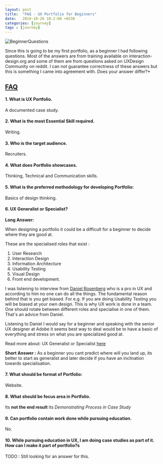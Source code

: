 ```yaml
---
layout: post
title:  "FAQ - UX Portfolio for Beginners"
date:   2019-10-26 10:2:00 +0530
categories: [journey]
tags : [journey]
---
```


![BeginnerQuestions]({{site.baseurl}}/assets/images/beginnerquestions.jpg)

Since this is going to be my first portfolio, as a beginner I had following questions. Most of the answers are from training available on interaction-design.org and some of them are from questions asked on UXDesign Community on reddit. I can not guarantee correctness of these answers but this is something I came into agreement with. Does your answer differ?*

## <u>FAQ</u>

#### 1. What is UX Portfolio.  

A documented case study.

#### 2. What is the most Essential Skill required.

Writing.  

#### 3. Who is the target audience.

Recruiters.

#### 4. What does Portfolio showcases.

Thinking, Technical and Communication skills.

#### 5. What is the preferred methodology for developing Portfolio: 

Basics of design thinking.

#### 6. UX Generalist or Specialist?

   **Long Answer:**

   When designing a portfolio it could be a difficult for a beginner to decide where they are good at. 

   These are the specialised roles that exist :

   1. User Research
   2. Interaction Design
   3. Information Architecture
   4. Usability Testing
   5.  Visual Design
   6. Front end development.  

   I was listening to interview from [Daniel Rosenberg](https://www.interaction-design.org/daniel_rosenberg) who is a pro in  UX and according to him no one can do all the things.  The fundamental reason behind that is you get biased.  For e.g. If you are doing Usability Testing you will be biased at your own design.  This is why UX work is done in a team.  One should rotate between different roles and specialise in one of them.  That's an advice from Daniel.

   Listening to Daniel I would say for a beginner and speaking with the senior UX designer at Adobe it seems best way to deal would be to have a basic of everything and stress on what you are specialized good at.  

Read more about: UX Generalist or Specialist [here](https://www.uxmatters.com/mt/archives/2015/09/ux-generalists-or-specialists.php)

**Short Answer :** As a beginner you cant predict where will you land up, its better to start as generalist and later decide if you have an inclination towards specialisation. 

#### 7. What should be format of Portfolio:

   Website.

#### 8. What should be focus area in Portfolio.

  Its **not the end result** its *Demonstrating Process in Case Study*

#### 9. Can portfolio contain work done while pursuing education.

No.

#### 10. While pursuing education in UX, I am doing case studies as part of it. How can I make it part of portfolio?s

TODO : Still looking for an answer for this.

